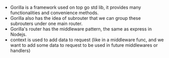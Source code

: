 * Gorilla is a framework used on top go std lib, it provides many functionalities and convenience methods.
* Gorilla also has the idea of subrouter that we can group these subrouters under one main router.
* Gorilla's router has the middleware pattern, the same as express in Nodejs.
* context is used to add data to request (like in a middleware func, and we want to add some data to request to be used in future middlewares or handlers)